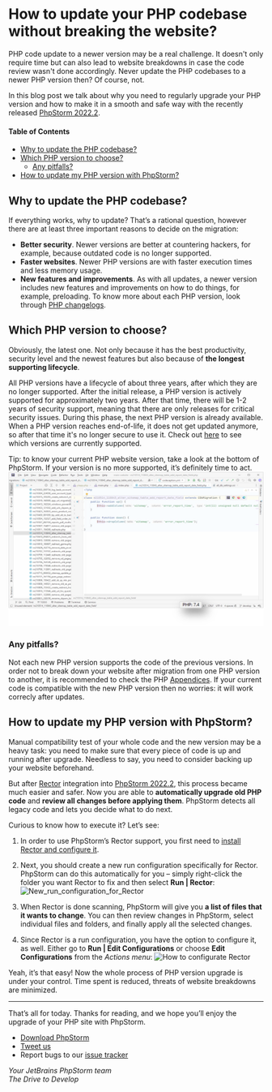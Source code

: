 # How to update your PHP codebase without breaking the website?
PHP code update to a newer version may be a real challenge. It doesn't only require time but can also lead to website breakdowns in case the code review wasn't done accordingly. Never update the PHP codebases to a  newer PHP version then? Of course, not.

In this blog post we talk about why you need to regularly upgrade your PHP version and how to make it in a smooth and safe way with the recently released [PhpStorm 2022.2](https://blog.jetbrains.com/phpstorm/2022/08/phpstorm-2022-2-is-now-available/?utm_source=blog.jetbrains.com&utm_medium=content&utm_campaign=php-update#Rector_support).

#### Table of Contents

- [Why to update the PHP codebase?](#why-to-update)
- [Which PHP version to choose?](#which-to-choose)
    * [Any pitfalls?](#any-pitfalls)
- [How to update my PHP version with PhpStorm?](#how-to-update)

## Why to update the PHP codebase?<a name="why-to-update"></a>
If everything works, why to update? That’s a rational question, however there are at least three important reasons to decide on the migration:
* **Better security**. Newer versions are better at countering hackers, for example, because outdated code is no longer supported. 
* **Faster websites**. Newer PHP versions are with faster execution times and less memory usage.
* **New features and improvements**. As with all updates, a newer version includes new features and improvements on how to do things, for example, preloading. To know more about each PHP version, look through [PHP changelogs](https://www.php.net/manual/en/doc.changelog.php). 
## Which PHP version to choose?<a name="which-to-choose"></a>
Obviously, the latest one. Not only because it has the best productivity, security level and the newest features but also because of **the longest supporting lifecycle**.  

All PHP versions have a lifecycle of  about three years, after which they are no longer supported. After the initial release, a PHP version is actively supported for approximately two years. After that time, there will be 1-2 years of security support, meaning that there are only releases for critical security issues. During this phase, the next PHP version is already available.
When a PHP version reaches end-of-life, it does not get updated anymore, so after that time it's no longer secure to use it. Check out [here](https://www.php.net/supported-versions.php) to see which versions are currently supported.

Tip: to know your current PHP website version, take a look at the bottom of PhpStorm. If your version is no more supported, it’s definitely time to act.
![Your PHP version in PhpStorm](img/php_version.png "How to check your PHP version")

### Any pitfalls?<a name="how-to-update"></a>
Not each new PHP version supports the code of the previous versions. In order not to break down your website after migration from one PHP version to another, it is recommended to check the PHP [Appendices](https://www.php.net/manual/en/appendices.php). If your current code is compatible with the new PHP version then no worries: it will work correcly after updates. 
## How to update my PHP version with PhpStorm?<a name="any-pitfalls"></a>
Manual compatibility test of your whole code and the new version may be a heavy task: you need to make sure that every piece of code is up and running after upgrade. Needless to say, you need to consider backing up your website beforehand.  

But  after [Rector](https://getrector.org/) integration into [PhpStorm 2022.2](https://blog.jetbrains.com/phpstorm/2022/08/phpstorm-2022-2-is-now-available/#Rector_support), this process became much easier and safer. Now you are able to **automatically upgrade old PHP code** and **review all changes before applying them**. PhpStorm detects all legacy code and lets you decide what to do next.

Curious to know how to execute it? Let’s see:
1.	In order to use PhpStorm’s Rector support, you first need to [install Rector and configure it](https://github.com/rectorphp/rector#running-rector).  
  

2.	Next, you should create a new run configuration specifically for Rector. PhpStorm can do this automatically for you – simply right-click the folder you want Rector to fix and then select **Run | Rector**:
![New_run_configuration_for_Rector](img/how-to-update_1.gif "New_run_configuration")
3. When Rector is done scanning, PhpStorm will give you **a list of files that it wants to change**. You can then review changes in PhpStorm, select individual files and folders, and finally apply all the selected changes.  


4. Since Rector is a run configuration, you have the option to configure it, as well. Either go to **Run | Edit Configurations** or choose **Edit Configurations** from the *Actions menu*:
![How to configurate Rector](img/how-to-update_2.gif "How to configurate Rector")

Yeah, it’s that easy! Now the whole process of PHP version upgrade is under your control. Time spent is reduced, threats of website breakdowns are minimized.
__________________________________
That’s all for today. Thanks for reading, and we hope you’ll enjoy the upgrade of your PHP site with PhpStorm.
* [Download PhpStorm](https://www.jetbrains.com/phpstorm/download/?utm_source=blog.jetbrains.com&utm_medium=content&utm_campaign=php-update)
* [Tweet us](https://twitter.com/phpstorm?utm_source=blog.jetbrains.com&utm_medium=content&utm_campaign=php-update)
* Report bugs to our [issue tracker](https://youtrack.jetbrains.com/issues/WI?utm_source=blog.jetbrains.com&utm_medium=content&utm_campaign=php-update)

*Your JetBrains PhpStorm team
<br>The Drive to Develop*





